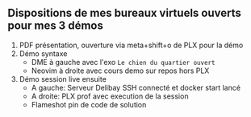 ## Dispositions de mes bureaux virtuels ouverts pour mes 3 démos
1. PDF présentation, ouverture via meta+shift+o de PLX pour la démo
1. Démo syntaxe
    - DME à gauche avec l'exo `Le chien du quartier ouvert`
    - Neovim à droite avec cours demo sur repos hors PLX
1. Démo session live ensuite
    - A gauche: Serveur Delibay SSH connecté et docker start lancé
    - A droite: PLX prof avec execution de la session
    - Flameshot pin de code de solution

